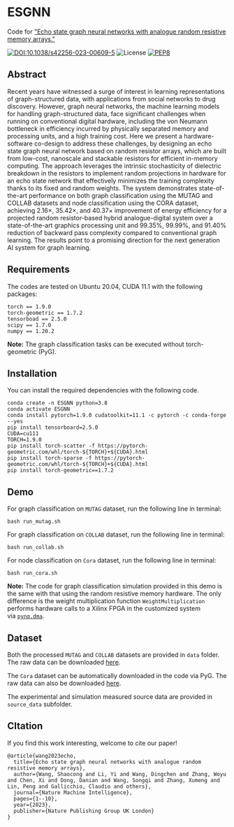 # ESGNN

Code for ["Echo state graph neural networks with analogue random resistive memory arrays."](https://www.nature.com/articles/s42256-023-00609-5)

[![DOI:10.1038/s42256-023-00609-5](https://zenodo.org/badge/DOI/10.1038/s42256-023-00609-5.svg)](https://doi.org/10.1038/s42256-023-00609-5)
 ![License](https://img.shields.io/badge/license-MIT-yellow) [![PEP8](https://img.shields.io/badge/code%20style-pep8-orange.svg)](https://www.python.org/dev/peps/pep-0008/)

## Abstract

Recent years have witnessed a surge of interest in learning representations of graph-structured data, with applications from social networks to drug discovery. However, graph neural networks, the machine learning models for handling graph-structured data, face significant challenges when running on conventional digital hardware, including the von Neumann bottleneck in efficiency incurred by physically separated memory and processing units, and a high training cost. Here we present a hardware-software co-design to address these challenges, by designing an echo state graph neural network based on random resistor arrays, which are built from low-cost, nanoscale and stackable resistors for efficient in-memory computing. The approach leverages the intrinsic stochasticity of dielectric breakdown in the resistors to implement random projections in hardware for an echo state network that effectively minimizes the training complexity thanks to its fixed and random weights. The system demonstrates state-of-the-art performance on both graph classification using the MUTAG and COLLAB datasets and node classification using the CORA dataset, achieving 2.16×, 35.42×, and 40.37× improvement of energy efficiency for a projected random resistor-based hybrid analogue-digital system over a state-of-the-art graphics processing unit and 99.35%, 99.99%, and 91.40% reduction of backward pass complexity compared to conventional graph learning. The results point to a promising direction for the next generation AI system for graph learning.

## Requirements

The codes are tested on Ubuntu 20.04, CUDA 11.1 with the following packages:

```shell
torch == 1.9.0
torch-geometric == 1.7.2
tensorboad == 2.5.0
scipy == 1.7.0
numpy == 1.20.2
```

**Note:** The graph classification tasks can be executed without torch-geometric (PyG). 

## Installation

You can install the required dependencies with the following code.

```shell
conda create -n ESGNN python=3.8
conda activate ESGNN
conda install pytorch=1.9.0 cudatoolkit=11.1 -c pytorch -c conda-forge --yes
pip install tensorboard=2.5.0
CUDA=cu111
TORCH=1.9.0
pip install torch-scatter -f https://pytorch-geometric.com/whl/torch-${TORCH}+${CUDA}.html 
pip install torch-sparse -f https://pytorch-geometric.com/whl/torch-${TORCH}+${CUDA}.html 
pip install torch-geometric==1.7.2 
```

## Demo

For graph classification on `MUTAG` dataset, run the following line in terminal:

```shell
bash run_mutag.sh
```

For graph classification on `COLLAB` dataset, run the following line in terminal:

```shell
bash run_collab.sh
```

For node classification on `Cora` dataset, run the following line in terminal:

```shell
bash run_cora.sh
```

**Note:** The code for graph classification simulation provided in this demo is the same with that using the random resistive memory hardware. The only difference is the weight multiplication function `WeightMultiplication` performs hardware calls to a Xilinx FPGA in the customized system via [`pynq.dma`](https://pynq.readthedocs.io/en/v2.5/pynq_libraries/dma.html).

## Dataset

Both the processed `MUTAG` and `COLLAB` datasets are provided in `data` folder. The raw data can be downloaded [here](https://ls11-www.cs.tu-dortmund.de/staff/morris/graphkerneldatasets).

The `Cora` dataset can be automatically downloaded in the code via PyG. The raw data can also be downloaded [here](https://relational.fit.cvut.cz/dataset/CORA).

The experimental and simulation measured source data are provided in `source_data` subfolder.

## CItation

If you find this work interesting, welcome to cite our paper!

```
@article{wang2023echo,
  title={Echo state graph neural networks with analogue random resistive memory arrays},
  author={Wang, Shaocong and Li, Yi and Wang, Dingchen and Zhang, Woyu and Chen, Xi and Dong, Danian and Wang, Songqi and Zhang, Xumeng and Lin, Peng and Gallicchio, Claudio and others},
  journal={Nature Machine Intelligence},
  pages={1--10},
  year={2023},
  publisher={Nature Publishing Group UK London}
}
```
